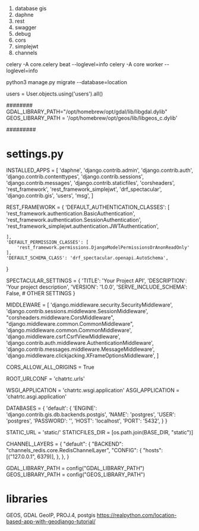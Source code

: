 #####
1. database gis
2. daphne
3. rest
4. swagger
5. debug
6. cors
7. simplejwt
8. channels


celery -A core.celery beat --loglevel=info
celery -A core worker --loglevel=info


python3 manage.py migrate --database=location


users = User.objects.using('users').all()







########
GDAL_LIBRARY_PATH="/opt/homebrew/opt/gdal/lib/libgdal.dylib"
GEOS_LIBRARY_PATH = '/opt/homebrew/opt/geos/lib/libgeos_c.dylib'



#########
# settings.py


INSTALLED_APPS = [
    'daphne',
    'django.contrib.admin',
    'django.contrib.auth',
    'django.contrib.contenttypes',
    'django.contrib.sessions',
    'django.contrib.messages',
    'django.contrib.staticfiles',
    'corsheaders',
    'rest_framework',
    'rest_framework_simplejwt',
    'drf_spectacular',
    'django.contrib.gis',
    'users',
    'msg',
]

REST_FRAMEWORK = {
    'DEFAULT_AUTHENTICATION_CLASSES': [
        'rest_framework.authentication.BasicAuthentication',
        'rest_framework.authentication.SessionAuthentication',
        'rest_framework_simplejwt.authentication.JWTAuthentication',

    ],
    'DEFAULT_PERMISSION_CLASSES': [
        'rest_framework.permissions.DjangoModelPermissionsOrAnonReadOnly'
    ],
    'DEFAULT_SCHEMA_CLASS': 'drf_spectacular.openapi.AutoSchema',

}

SPECTACULAR_SETTINGS = {
    'TITLE': 'Your Project API',
    'DESCRIPTION': 'Your project description',
    'VERSION': '1.0.0',
    'SERVE_INCLUDE_SCHEMA': False,
    # OTHER SETTINGS
}

MIDDLEWARE = [
    'django.middleware.security.SecurityMiddleware',
    'django.contrib.sessions.middleware.SessionMiddleware',
    "corsheaders.middleware.CorsMiddleware",
    "django.middleware.common.CommonMiddleware",
    'django.middleware.common.CommonMiddleware',
    'django.middleware.csrf.CsrfViewMiddleware',
    'django.contrib.auth.middleware.AuthenticationMiddleware',
    'django.contrib.messages.middleware.MessageMiddleware',
    'django.middleware.clickjacking.XFrameOptionsMiddleware',
]

CORS_ALLOW_ALL_ORIGINS = True

ROOT_URLCONF = 'chatrtc.urls'

WSGI_APPLICATION = 'chatrtc.wsgi.application'
ASGI_APPLICATION = 'chatrtc.asgi.application'

DATABASES = {
   'default': {
       'ENGINE': 'django.contrib.gis.db.backends.postgis',
       'NAME': 'postgres',
       'USER': 'postgres',
       'PASSWORD': '',
       'HOST': 'localhost',
       'PORT': '5432',
   }
}

STATIC_URL = 'static/'
STATICFILES_DIR = [os.path.join(BASE_DIR, "static")]

CHANNEL_LAYERS = {
    "default": {
        "BACKEND": "channels_redis.core.RedisChannelLayer",
        "CONFIG": {
            "hosts": [("127.0.0.1", 6379)],
        },
    },
}

GDAL_LIBRARY_PATH = config("GDAL_LIBRARY_PATH")
GEOS_LIBRARY_PATH = config("GEOS_LIBRARY_PATH")

#####
# libraries
GEOS, GDAL GeoIP, PROJ.4, postgis
https://realpython.com/location-based-app-with-geodjango-tutorial/

